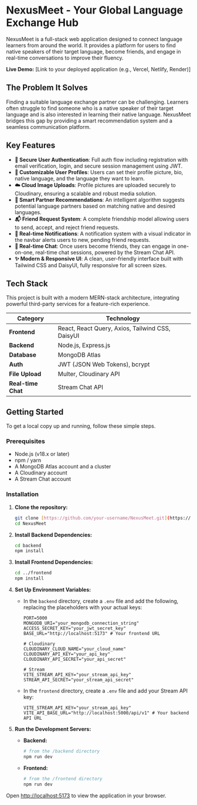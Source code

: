 # NexusMeet - Your Global Language Exchange Hub

NexusMeet is a full-stack web application designed to connect language learners from around the world. It provides a platform for users to find native speakers of their target language, become friends, and engage in real-time conversations to improve their fluency.

**Live Demo:** [Link to your deployed application (e.g., Vercel, Netlify, Render)]



## The Problem It Solves

Finding a suitable language exchange partner can be challenging. Learners often struggle to find someone who is a native speaker of their target language and is also interested in learning their native language. NexusMeet bridges this gap by providing a smart recommendation system and a seamless communication platform.

## Key Features

-   **🔐 Secure User Authentication**: Full auth flow including registration with email verification, login, and secure session management using JWT.
-   **👤 Customizable User Profiles**: Users can set their profile picture, bio, native language, and the language they want to learn.
-   **☁️ Cloud Image Uploads**: Profile pictures are uploaded securely to Cloudinary, ensuring a scalable and robust media solution.
-   **🤝 Smart Partner Recommendations**: An intelligent algorithm suggests potential language partners based on matching native and desired languages.
-   **📬 Friend Request System**: A complete friendship model allowing users to send, accept, and reject friend requests.
-   **🔔 Real-time Notifications**: A notification system with a visual indicator in the navbar alerts users to new, pending friend requests.
-   **💬 Real-time Chat**: Once users become friends, they can engage in one-on-one, real-time chat sessions, powered by the Stream Chat API.
-   **✨ Modern & Responsive UI**: A clean, user-friendly interface built with Tailwind CSS and DaisyUI, fully responsive for all screen sizes.



## Tech Stack

This project is built with a modern MERN-stack architecture, integrating powerful third-party services for a feature-rich experience.

| Category      | Technology                                                                          |
| ------------- | ----------------------------------------------------------------------------------- |
| **Frontend** | React, React Query, Axios, Tailwind CSS, DaisyUI                                    |
| **Backend** | Node.js, Express.js                                                                 |
| **Database** | MongoDB Atlas                                                                       |
| **Auth** | JWT (JSON Web Tokens), bcrypt                                                       |
| **File Upload** | Multer, Cloudinary API                                                              |
| **Real-time Chat** | Stream Chat API                                                                     |

## Getting Started

To get a local copy up and running, follow these simple steps.

### Prerequisites

-   Node.js (v18.x or later)
-   npm / yarn
-   A MongoDB Atlas account and a cluster
-   A Cloudinary account
-   A Stream Chat account

### Installation

1.  **Clone the repository:**
    ```sh
    git clone [https://github.com/your-username/NexusMeet.git](https://github.com/your-username/NexusMeet.git)
    cd NexusMeet
    ```

2.  **Install Backend Dependencies:**
    ```sh
    cd backend
    npm install
    ```

3.  **Install Frontend Dependencies:**
    ```sh
    cd ../frontend
    npm install
    ```

4.  **Set Up Environment Variables:**
    -   In the `backend` directory, create a `.env` file and add the following, replacing the placeholders with your actual keys:
        ```env
        PORT=5000
        MONGODB_URI="your_mongodb_connection_string"
        ACCESS_SECRET_KEY="your_jwt_secret_key"
        BASE_URL="http://localhost:5173" # Your frontend URL

        # Cloudinary
        CLOUDINARY_CLOUD_NAME="your_cloud_name"
        CLOUDINARY_API_KEY="your_api_key"
        CLOUDINARY_API_SECRET="your_api_secret"

        # Stream
        VITE_STREAM_API_KEY="your_stream_api_key"
        STREAM_API_SECRET="your_stream_api_secret"
        ```
    -   In the `frontend` directory, create a `.env` file and add your Stream API key:
        ```env
        VITE_STREAM_API_KEY="your_stream_api_key"
        VITE_API_BASE_URL="http://localhost:5000/api/v1" # Your backend API URL
        ```

5.  **Run the Development Servers:**
    -   **Backend:**
        ```sh
        # from the /backend directory
        npm run dev
        ```
    -   **Frontend:**
        ```sh
        # from the /frontend directory
        npm run dev
        ```

Open [http://localhost:5173](http://localhost:5173) to view the application in your browser.